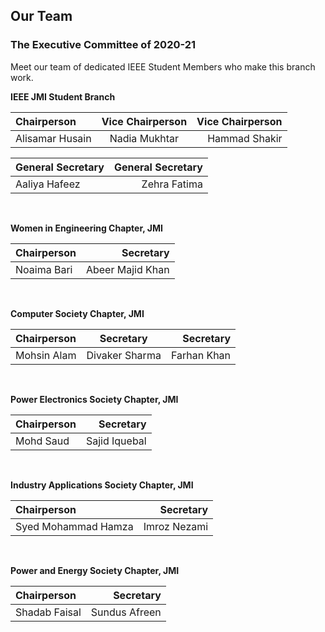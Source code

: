 ## Our Team
### The Executive Committee of 2020-21
Meet our team of dedicated IEEE Student Members who make this branch work.
<br>

**IEEE JMI Student Branch**

| Chairperson      | Vice Chairperson | Vice Chairperson |
| :--------------- | :--------------: | ---------------: |
| Alisamar Husain  | Nadia Mukhtar    | Hammad Shakir    |

| General Secretary | General Secretary |
| :---------------- | ----------------: |
| Aaliya Hafeez     | Zehra Fatima      |

<br>

**Women in Engineering Chapter, JMI**

| Chairperson      | Secretary        |
| :--------------- | ---------------: |
| Noaima Bari      | Abeer Majid Khan |

<br>

**Computer Society Chapter, JMI**

| Chairperson      | Secretary        | Secretary        |
| :--------------- | :--------------: | ---------------: |
| Mohsin Alam      | Divaker Sharma   | Farhan Khan      |

<br>

**Power Electronics Society Chapter, JMI**

| Chairperson      | Secretary        |
| :--------------- | ---------------: |
| Mohd Saud        | Sajid Iquebal    |

<br>

**Industry Applications Society Chapter, JMI**

| Chairperson         | Secretary        |
| :------------------ | ---------------: |
| Syed Mohammad Hamza | Imroz Nezami     |

<br>

**Power and Energy Society Chapter, JMI**

| Chairperson      | Secretary        |
| :--------------- | ---------------: |
| Shadab Faisal    | Sundus Afreen    |